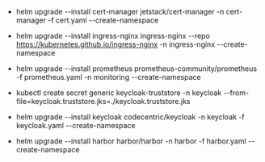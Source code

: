  - helm upgrade --install cert-manager jetstack/cert-manager -n cert-manager -f cert.yaml --create-namespace
 - helm upgrade --install ingress-nginx ingress-nginx --repo https://kubernetes.github.io/ingress-nginx -n ingress-nginx --create-namespace
 - helm upgrade --install prometheus prometheus-community/prometheus -f prometheus.yaml -n monitoring --create-namespace

 - kubectl create secret generic keycloak-truststore -n keycloak --from-file=keycloak.truststore.jks=./keycloak.truststore.jks
 - helm upgrade --install keycloak codecentric/keycloak -n keycloak -f keycloak.yaml --create-namespace
 - helm upgrade --install harbor harbor/harbor -n harbor -f harbor.yaml --create-namespace
